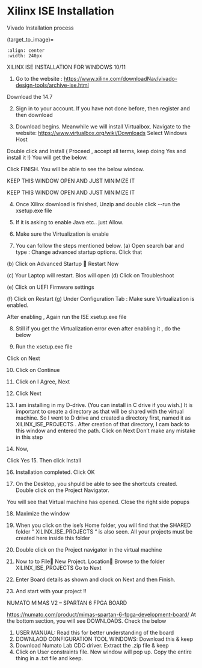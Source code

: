 # Xilinx ISE Installation
Vivado Installation process

(target_to_image)=

```{figure} images/xilinx_logo.png
:align: center
:width: 240px
```

XILINX ISE INSTALLATION FOR WINDOWS 10/11

1.	Go to the website : https://www.xilinx.com/downloadNav/vivado-design-tools/archive-ise.html

Download the 14.7 

 
2.	Sign in to your account. If you have not done before, then register and then download

 
3.	Download begins.  Meanwhile we will install Virtualbox. Navigate to the website: https://www.virtualbox.org/wiki/Downloads
Select Windows Host
 

 

Double click and Install  ( Proceed , accept all terms, keep doing Yes and install it !)
You will get the below. 
 
Click FINISH. You will be able to see the below window.

KEEP THIS WINDOW OPEN AND JUST MINIMIZE IT

 

KEEP THIS WINDOW OPEN AND JUST MINIMIZE IT

4.	Once Xilinx download is finished, Unzip and double click --run the xsetup.exe file

 

5.	If it is asking to enable Java etc.. just Allow.
6.	 Make sure the Virtualization is enable
 

7.	You can follow the steps mentioned below. 
(a)	Open search bar and type : Change advanced startup options. Click that

 
(b)	Click on Advanced Startup  Restart Now
 
(c)	Your Laptop will restart. Bios will open 
(d)	Click on Troubleshoot
 

(e)	Click on UEFI Firmware settings

 
(f)	Click on Restart
(g)	Under Configuration Tab : Make sure Virtualization is enabled.

After enabling , Again run the ISE xsetup.exe file 

8.	Still if you get the Virtualization error even after enabling it , do the below
 
9.	Run the xsetup.exe file
 
Click on Next

10.	Click on Continue
 

11.	Click on I Agree, Next
 

12.	Click Next

 
13.	 I am installing in my D-drive. (You can install in C drive if you wish.)
It is important to create a directory as that will be shared with the virtual machine. So I went to D drive and created a directory first, named it as XILINX_ISE_PROJECTS . After creation of that directory, I cam back to this window and entered the path. 
Click on Next
Don’t make any mistake in this step

 
14.	 Now, 
 
Click Yes
15.	Then click Install
 
16.	Installation completed. Click OK
 
17.	On the Desktop, you shpuld be able to see the shortcuts created. 
Double click on the Project Navigator. 
 
You will see that Virtual machine has opened. Close the right side popups
 

18.	 Maximize the window 
 
19.	When you click on the ise’s Home folder, you will find that the SHARED folder “ XILINX_ISE_PROJECTS “ is also seen. All your projects must be created here inside this folder 
 
20.	Double click on the Project navigator in the virtual machine
 
21.	Now to to File New Project.    Location Browse to the folder XILINX_ISE_PROJECTS
Go to Next
 
22.	Enter Board details as shown and clock on Next and then Finish. 
 
23.	 And start with your project !!






NUMATO MIMAS V2 – SPARTAN 6 FPGA BOARD

https://numato.com/product/mimas-spartan-6-fpga-development-board/
At the bottom section, you will see DOWNLOADS. Check the below

1)	USER MANUAL: Read this for better understanding of the board
2)	DOWNLAOD CONFIGURATION TOOL WINDOWS:  Download this & keep
3)	Download Numato Lab CDC driver.  Extract the .zip file & keep
4)	Click on User constraints file. New window will pop up. Copy the entire thing in a .txt file and keep.


